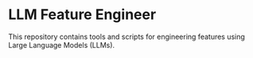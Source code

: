# LLM Feature Engineer

This repository contains tools and scripts for engineering features using Large Language Models (LLMs).
